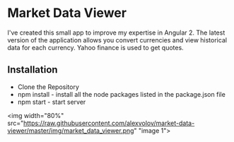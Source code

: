 # Market Data Viewer

I've created this small app to improve my expertise in Angular 2. The latest version of the application allows you convert currencies and view historical data for each currency. Yahoo finance is used to get quotes.


## Installation

* Clone the Repository
* npm install - install all the node packages listed in the package.json file 
* npm start - start server



<img width="80%" src="https://raw.githubusercontent.com/alexvolov/market-data-viewer/master/img/market_data_viewer.png" "image 1"></img>
